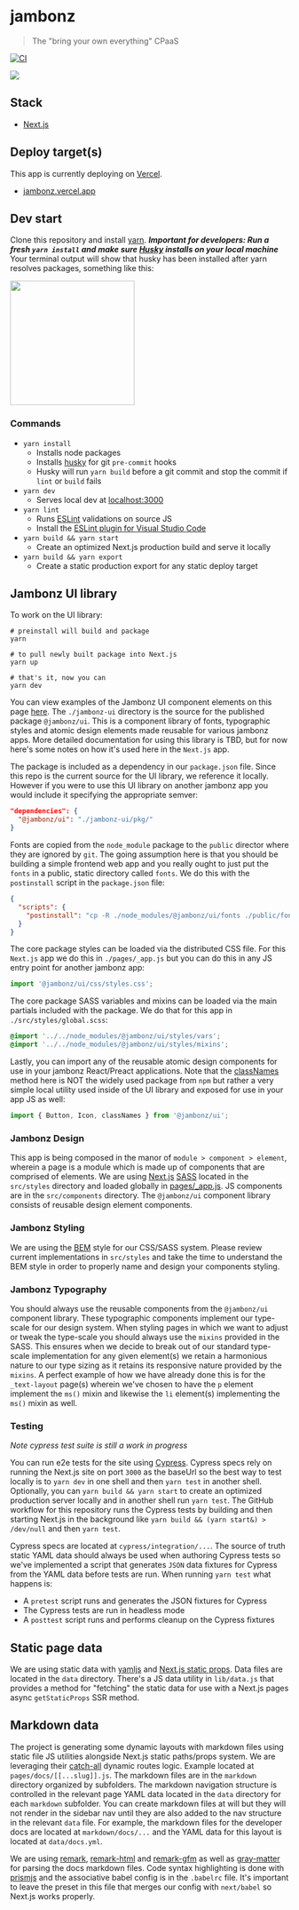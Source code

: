 jambonz
=======

> The "bring your own everything" CPaaS

[![CI](https://github.com/jambonz/next-static-site/actions/workflows/main.yml/badge.svg)](https://github.com/jambonz/next-static-site/actions/workflows/main.yml)

![](/public/jambonz.png)

## Stack

- [Next.js](https://nextjs.org)

## Deploy target(s)

This app is currently deploying on [Vercel](https://vercel.com).

- [jambonz.vercel.app](https://jambonz.vercel.app)

## Dev start

Clone this repository and install [yarn](https://yarnpkg.com/getting-started/install). ***Important for developers: Run a fresh `yarn install` and make sure [Husky](https://typicode.github.io/husky/) installs on your local machine*** Your terminal output will show that husky has been installed after yarn resolves packages, something like this:

<img src="/public/husky_screenshot.png" width="224" height="auto" />

### Commands

- `yarn install`
  - Installs node packages
  - Installs [husky](https://typicode.github.io/husky/) for git `pre-commit` hooks
  - Husky will run `yarn build` before a git commit and stop the commit if `lint` or `build` fails
- `yarn dev`
  - Serves local dev at [localhost:3000](http://localhost:3000)
- `yarn lint`
  - Runs [ESLint](https://eslint.org/) validations on source JS
  - Install the [ESLint plugin for Visual Studio Code](https://marketplace.visualstudio.com/items?itemName=dbaeumer.vscode-eslint&ssr=false#overview)
- `yarn build && yarn start`
  - Create an optimized Next.js production build and serve it locally
- `yarn build && yarn export`
  - Create a static production export for any static deploy target

## Jambonz UI library

To work on the UI library:

```shell
# preinstall will build and package
yarn

# to pull newly built package into Next.js
yarn up

# that's it, now you can
yarn dev
```

You can view examples of the Jambonz UI component elements on this page [here](https://jambonz.org/jambonz-ui/). The `./jambonz-ui` directory is the source for the published package `@jambonz/ui`. This is a component library of fonts, typographic styles and atomic design elements made reusable for various jambonz apps. More detailed documentation for using this library is TBD, but for now here's some notes on how it's used here in the `Next.js` app.

The package is included as a dependency in our `package.json` file. Since this repo is the current source for the UI library, we reference it locally. However if you were to use this UI library on another jambonz app you would include it specifying the appropriate semver:

```json
"dependencies": {
  "@jambonz/ui": "./jambonz-ui/pkg/"
}
```

Fonts are copied from the `node_module` package to the `public` director where they are ignored by `git`. The going assumption here is that you should be building a simple frontend web app and you really ought to just put the `fonts` in a public, static directory called `fonts`. We do this with the `postinstall` script in the `package.json` file:

```json
{
  "scripts": {
    "postinstall": "cp -R ./node_modules/@jambonz/ui/fonts ./public/fonts"
  }
}
```

The core package styles can be loaded via the distributed CSS file. For this `Next.js` app we do this in `./pages/_app.js` but you can do this in any JS entry point for another jambonz app:

```js
import '@jambonz/ui/css/styles.css';
```

The core package SASS variables and mixins can be loaded via the main partials included with the package. We do that for this app in `./src/styles/global.scss`:

```css
@import '../../node_modules/@jambonz/ui/styles/vars';
@import '../../node_modules/@jambonz/ui/styles/mixins';
```

Lastly, you can import any of the reusable atomic design components for use in your jambonz React/Preact applications. Note that the [classNames](./jambonz-ui/utils.js) method here is NOT the widely used package from `npm` but rather a very simple local utility used inside of the UI library and exposed for use in your app JS as well:

```js
import { Button, Icon, classNames } from '@jambonz/ui';
```

### Jambonz Design

This app is being composed in the manor of `module > component > element`, wherein a page is a module which is made up of components that are comprised of elements. We are using [Next.js](https://nextjs.org) [SASS](https://nextjs.org/learn/basics/assets-metadata-css/css-styling) located in the `src/styles` directory and loaded globally in [pages/_app.js](/pages/_app.js). JS components are in the `src/components` directory. The `@jambonz/ui` component library consists of reusable design element components.

### Jambonz Styling

We are using the [BEM](http://getbem.com/) style for our CSS/SASS system. Please review current implementations in `src/styles` and take the time to understand the BEM style in order to properly name and design your components styling.

### Jambonz Typography

You should always use the reusable components from the `@jambonz/ui` component library. These typographic components implement our type-scale for our design system. When styling pages in which we want to adjust or tweak the type-scale you should always use the `mixins` provided in the SASS. This ensures when we decide to break out of our standard type-scale implementation for any given element(s) we retain a harmonious nature to our type sizing as it retains its responsive nature provided by the `mixins`. A perfect example of how we have already done this is for the `_text-layout` page(s) wherein we've chosen to have the `p` element implement the `ms()` mixin and likewise the `li` element(s) implementing the `ms()` mixin as well.

### Testing

*Note cypress test suite is still a work in progress*

You can run e2e tests for the site using [Cypress](https://docs.cypress.io). Cypress specs rely on running the Next.js site on port `3000` as the baseUrl so the best way to test locally is to `yarn dev` in one shell and then `yarn test` in another shell. Optionally, you can `yarn build && yarn start` to create an optimized production server locally and in another shell run `yarn test`. The GitHub workflow for this repository runs the Cypress tests by building and then starting Next.js in the background like `yarn build && (yarn start&) > /dev/null` and then `yarn test`.

Cypress specs are located at `cypress/integration/...`. The source of truth static YAML data should always be used when authoring Cypress tests so we've implemented a script that generates `JSON` data fixtures for Cypress from the YAML data before tests are run. When running `yarn test` what happens is:

* A `pretest` script runs and generates the JSON fixtures for Cypress
* The Cypress tests are run in headless mode
* A `posttest` script runs and performs cleanup on the Cypress fixtures

## Static page data

We are using static data with [yamljs](https://www.npmjs.com/package/yamljs) and [Next.js static props](https://nextjs.org/docs/basic-features/data-fetching#getstaticprops-static-generation). Data files are located in the `data` directory. There's a JS data utility in `lib/data.js` that provides a method for "fetching" the static data for use with a Next.js pages async `getStaticProps` SSR method.

## Markdown data

The project is generating some dynamic layouts with markdown files using static file JS utilities alongside Next.js static paths/props system. We are leveraging their [catch-all](https://nextjs.org/docs/routing/dynamic-routes#optional-catch-all-routes) dynamic routes logic. Example located at `pages/docs/[[...slug]].js`. The markdown files are in the `markdown` directory organized by subfolders. The markdown navigation structure is controlled in the relevant page YAML data located in the `data` directory for each `markdown` subfolder. You can create markdown files at will but they will not render in the sidebar nav until they are also added to the nav structure in the relevant `data` file. For example, the markdown files for the developer docs are located at `markdown/docs/...` and the YAML data for this layout is located at `data/docs.yml`.

We are using [remark](https://github.com/remarkjs/remark), [remark-html](https://github.com/remarkjs/remark-html) and [remark-gfm](https://github.com/remarkjs/remark-gfm) as well as [gray-matter](https://github.com/jonschlinkert/gray-matter) for parsing the docs markdown files. Code syntax highlighting is done with [prismjs](https://prismjs.com) and the associative babel config is in the `.babelrc` file. It's important to leave the preset in this file that merges our config with `next/babel` so Next.js works properly.
